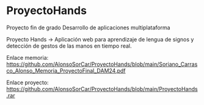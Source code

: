 # ProyectoHands
Proyecto fin de grado Desarrollo de aplicaciones multiplataforma


Proyecto Hands -> Aplicación web para aprendizaje de lengua de signos y detección de gestos de las manos en tiempo real.

Enlace memoria: https://github.com/AlonsoSorCar/ProyectoHands/blob/main/Soriano_Carrasco_Alonso_Memoria_ProyectoFinal_DAM24.pdf


Enlace proyecto: https://github.com/AlonsoSorCar/ProyectoHands/blob/main/ProyectoHands.rar
